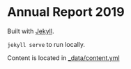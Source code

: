 # Annual Report 2019

Built with [Jekyll](https://jekyllrb.com/).

`jekyll serve` to run locally.

Content is located in [_data/content.yml](_data/content.yml)
